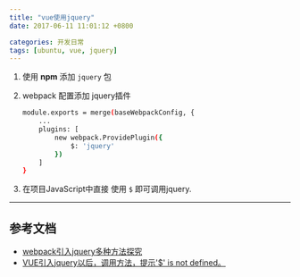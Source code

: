 ```yaml
---
title: "vue使用jquery"
date: 2017-06-11 11:01:12 +0800

categories: 开发日常
tags: [ubuntu, vue, jquery]
---
```


1. 使用 **npm** 添加 `jquery` 包

1. webpack 配置添加 jquery插件

    ```bash
    module.exports = merge(baseWebpackConfig, {
        ...
        plugins: [
            new webpack.ProvidePlugin({
                $: 'jquery'
            })
        ]
    }
    ```

1. 在项目JavaScript中直接 使用 `$` 即可调用jquery.

---
## 参考文档
- [webpack引入jquery多种方法探究](https://segmentfault.com/a/1190000007249293)
- [VUE引入jquery以后，调用方法，提示'$' is not defined。](https://segmentfault.com/q/1010000007350626)
